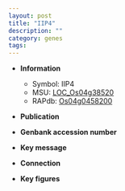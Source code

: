 ```yaml
---
layout: post
title: "IIP4"
description: ""
category: genes
tags: 
---
```


* **Information**  
    + Symbol: IIP4  
    + MSU: [LOC_Os04g38520](http://rice.plantbiology.msu.edu/cgi-bin/ORF_infopage.cgi?orf=LOC_Os04g38520)  
    + RAPdb: [Os04g0458200](http://rapdb.dna.affrc.go.jp/viewer/gbrowse_details/irgsp1?name=Os04g0458200)  

* **Publication**  

* **Genbank accession number**  

* **Key message**  

* **Connection**  

* **Key figures**  


